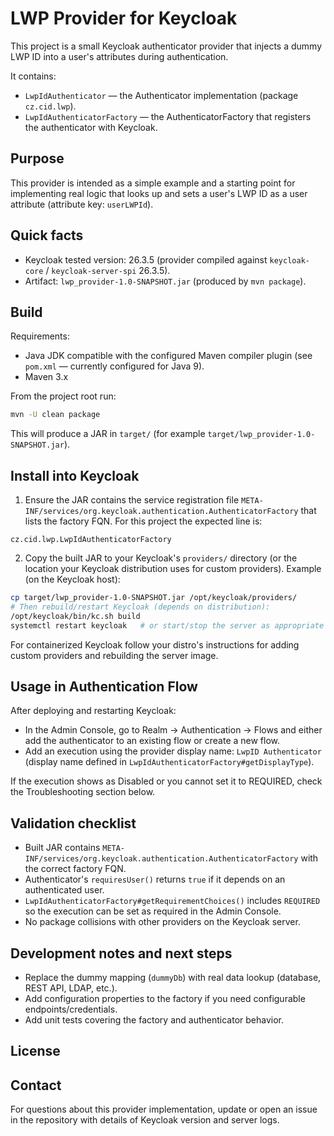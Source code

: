 # LWP Provider for Keycloak

This project is a small Keycloak authenticator provider that injects a dummy LWP ID into a user's attributes during authentication.

It contains:
- `LwpIdAuthenticator` — the Authenticator implementation (package `cz.cid.lwp`).
- `LwpIdAuthenticatorFactory` — the AuthenticatorFactory that registers the authenticator with Keycloak.

Purpose
-------
This provider is intended as a simple example and a starting point for implementing real logic that looks up and sets a user's LWP ID as a user attribute (attribute key: `userLWPId`).

Quick facts
-----------
- Keycloak tested version: 26.3.5 (provider compiled against `keycloak-core` / `keycloak-server-spi` 26.3.5).
- Artifact: `lwp_provider-1.0-SNAPSHOT.jar` (produced by `mvn package`).

Build
-----
Requirements:
- Java JDK compatible with the configured Maven compiler plugin (see `pom.xml` — currently configured for Java 9).
- Maven 3.x

From the project root run:

```bash
mvn -U clean package
```

This will produce a JAR in `target/` (for example `target/lwp_provider-1.0-SNAPSHOT.jar`).

Install into Keycloak
---------------------
1. Ensure the JAR contains the service registration file `META-INF/services/org.keycloak.authentication.AuthenticatorFactory` that lists the factory FQN. For this project the expected line is:

```
cz.cid.lwp.LwpIdAuthenticatorFactory
```

2. Copy the built JAR to your Keycloak's `providers/` directory (or the location your Keycloak distribution uses for custom providers). Example (on the Keycloak host):

```bash
cp target/lwp_provider-1.0-SNAPSHOT.jar /opt/keycloak/providers/
# Then rebuild/restart Keycloak (depends on distribution):
/opt/keycloak/bin/kc.sh build
systemctl restart keycloak   # or start/stop the server as appropriate
```

For containerized Keycloak follow your distro's instructions for adding custom providers and rebuilding the server image.

Usage in Authentication Flow
----------------------------
After deploying and restarting Keycloak:
- In the Admin Console, go to Realm -> Authentication -> Flows and either add the authenticator to an existing flow or create a new flow.
- Add an execution using the provider display name: `LwpID Authenticator` (display name defined in `LwpIdAuthenticatorFactory#getDisplayType`).

If the execution shows as Disabled or you cannot set it to REQUIRED, check the Troubleshooting section below.


Validation checklist
--------------------
- Built JAR contains `META-INF/services/org.keycloak.authentication.AuthenticatorFactory` with the correct factory FQN.
- Authenticator's `requiresUser()` returns `true` if it depends on an authenticated user.
- `LwpIdAuthenticatorFactory#getRequirementChoices()` includes `REQUIRED` so the execution can be set as required in the Admin Console.
- No package collisions with other providers on the Keycloak server.

Development notes and next steps
-------------------------------
- Replace the dummy mapping (`dummyDb`) with real data lookup (database, REST API, LDAP, etc.).
- Add configuration properties to the factory if you need configurable endpoints/credentials.
- Add unit tests covering the factory and authenticator behavior.

License
-------


Contact
-------
For questions about this provider implementation, update or open an issue in the repository with details of Keycloak version and server logs.
